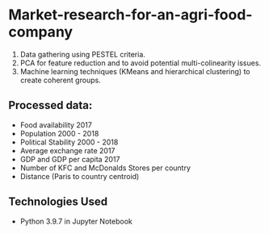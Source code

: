 # Market-research-for-an-agri-food-company
1. Data gathering using PESTEL criteria.
2. PCA for feature reduction and to avoid potential multi-colinearity issues.
3. Machine learning techniques (KMeans and hierarchical clustering) to create coherent groups.

## Processed data:

 - Food availability 2017
 - Population 2000 - 2018
 - Political Stability 2000 - 2018
 - Average exchange rate 2017
 - GDP and GDP per capita 2017
 - Number of KFC and McDonalds Stores per country
 - Distance (Paris to country centroid)
 
## Technologies Used
- Python 3.9.7 in Jupyter Notebook
